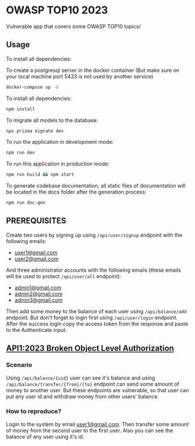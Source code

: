 # OWASP TOP10 2023

Vulnerable app that covers some OWASP TOP10 topics/

## Usage

To install all dependencies:

To create a postgresql server in the docker container (But make sure on your local machine port 5433 is not used by another service)

```bash
docker-compose up -d
```

To install all dependencies:

```bash
npm install
```

To migrate all models to the database:

```bash
npx prisma migrate dev
```


To run the application in development mode:

```bash
npm run dev
```

To run this application in production mode:
```bash
npm run build && npm start
```

To generate codebase documentation, all static files of documentation will be located in the docs folder after the generation process:

```bash
npm run doc:gen
```

## PREREQUISITES
Create two users by signing up using ```/api/user/signup``` endpoint with the following emails:
- user1@gmail.com
- user2@gmail.com

And three administrator accounts with the following emails (these emails will be used to protect ```/api/user/all``` endpoint):
- admin1@gmail.com
- admin2@gmail.com
- admin3@gmail.com

Then add some money to the balance of each user using ```/api/balance/add``` endpoint. But don't forget to login first using ```/api/user/login``` endpoint. After the success login copy the access token from the response and paste to the Authenticate input.

## [API1:2023 Broken Object Level Authorization](https://owasp.org/API-Security/editions/2023/en/0xa1-broken-object-level-authorization/)

### Scenario

Using ```/api/balance/{uid}``` user can see it's balance and using ```/api/balance/transfer/{from}/{to}``` endpoint can send some amount of money to another user. But these endpoints are vulnerable, so that user can put any user id and withdraw money from other users' balance.

### How to reproduce?
Login to the system by email user1@gmail.com. Then transfer some amount of money from the second user to the first user. Also you can see the balance of any user using it's id.
